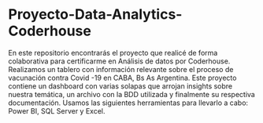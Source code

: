 # Proyecto-Data-Analytics-Coderhouse
En este repositorio encontrarás el proyecto que realicé de forma colaborativa para certificarme en Análisis de datos por Coderhouse. Realizamos un tablero con información relevante sobre el proceso de vacunación contra Covid -19 en CABA, Bs As Argentina. Este proyecto contiene un dashboard con varias solapas que arrojan insights sobre nuestra temática, un archivo con la BDD utilizada y finalmente su respectiva documentación.
Usamos las siguientes herramientas para llevarlo a cabo: Power BI, SQL Server y Excel. 
